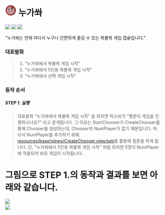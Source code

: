 # <img width="36px" src="./assets/images/icon.png"/> 누가쏴
![](http://img.shields.io/:license-mit-green.svg)
![](https://img.shields.io/badge/platform-bixby-blue.svg)
![](https://img.shields.io/badge/language-javascript-brightgreen.svg)

"누가쏴는 언제 어디서 누구나 간편하게 즐길 수 있는 복불복 게임 캡슐입니다."

### 대표발화

> 1. "누가쏴에서 복불복 게임 시작"
> 2. "누가쏴에서 5인용 복불복 게임 시작"
> 3. "누가쏴에서 선택 게임 시작"

### 동작 순서

##### STEP 1. 실행
> 대표발화 "누가쏴에서 복불복 게임 시작" 을 외치면 빅스비가 "몇분이 게임을 진행하시나요?" 라고 묻게됩니다.
> 그 이유는 StartChooser가 CreateChooser를 통해 Chooser를 생성하는데, Chooser의 NumPlayer가 없기 때문입니다.
> 따라서 NumPlayer를 추가하기 위해 [resources/base/views/CreateChooser.view.bxb](./resources/base/views/CreateChooser.view.bxb)를 활용해 질문을 하게 됩니다.
> 단, "누가쏴에서 5인용 복불복 게임 시작" 처럼 외치면 5명이 NumPlayer에 적용되어 바로 게임이 시작됩니다.

# 그림으로 STEP 1.의 동작과 결과를 보면 아래와 같습니다.
![](./assets/flow/step1.png=250x)  
![](./assets/flow/step1-view.png=250x)
